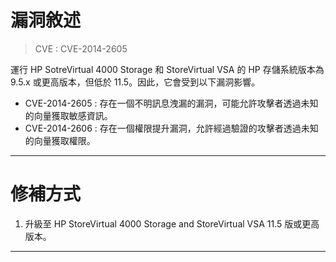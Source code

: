 # 漏洞敘述

> CVE : CVE-2014-2605

運行 HP SotreVirtual 4000 Storage 和 StoreVirtual VSA 的 HP 存儲系統版本為 9.5.x 或更高版本，但低於 11.5。因此，它會受到以下漏洞影響。

- CVE-2014-2605 : 存在一個不明訊息洩漏的漏洞，可能允許攻擊者透過未知的向量獲取敏感資訊。
- CVE-2014-2606 : 存在一個權限提升漏洞，允許經過驗證的攻擊者透過未知的向量獲取權限。


---

# 修補方式

1. 升級至 HP StoreVirtual 4000 Storage and StoreVirtual VSA 11.5 版或更高版本。


---
